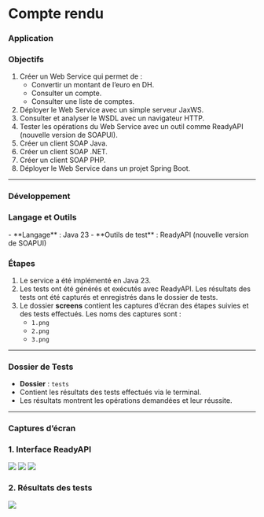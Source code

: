 
# Compte rendu

<h3>Application</h3>

<h3>Objectifs</h3>

1. Créer un Web Service qui permet de :
   - Convertir un montant de l’euro en DH.
   - Consulter un compte.
   - Consulter une liste de comptes.
2. Déployer le Web Service avec un simple serveur JaxWS.
3. Consulter et analyser le WSDL avec un navigateur HTTP.
4. Tester les opérations du Web Service avec un outil comme ReadyAPI (nouvelle version de SOAPUI).
5. Créer un client SOAP Java.
6. Créer un client SOAP .NET.
7. Créer un client SOAP PHP.
8. Déployer le Web Service dans un projet Spring Boot.

---

<h3>Développement</h3>

<h3>Langage et Outils</h3>
- **Langage** : Java 23
- **Outils de test** : ReadyAPI (nouvelle version de SOAPUI)

<h3>Étapes</h3>

1. Le service a été implémenté en Java 23.
2. Les tests ont été générés et exécutés avec ReadyAPI. Les résultats des tests ont été capturés et enregistrés dans le dossier de tests.
3. Le dossier **screens** contient les captures d’écran des étapes suivies et des tests effectués. Les noms des captures sont :
   - `1.png`
   - `2.png`
   - `3.png`

---

<h3>Dossier de Tests</h3>

- **Dossier** : `tests`
- Contient les résultats des tests effectués via le terminal.
- Les résultats montrent les opérations demandées et leur réussite.

---

<h3>Captures d’écran</h3>

<h3>1. Interface ReadyAPI</h3>
<img src="screens/1.png">
<img src="screens/2.png">
<img src="screens/3.png">

<h3>2. Résultats des tests</h3>
<img src="screens/4.png">

